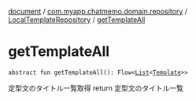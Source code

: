 [document](../../index.md) / [com.myapp.chatmemo.domain.repository](../index.md) / [LocalTemplateRepository](index.md) / [getTemplateAll](./get-template-all.md)

# getTemplateAll

`abstract fun getTemplateAll(): Flow<`[`List`](https://kotlinlang.org/api/latest/jvm/stdlib/kotlin.collections/-list/index.html)`<`[`Template`](../../com.myapp.chatmemo.domain.model.entity/-template/index.md)`>>`

定型文のタイトル一覧取得
return 定型文のタイトル一覧

